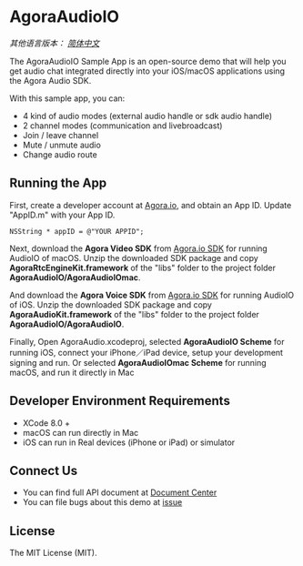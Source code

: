 # AgoraAudioIO

*其他语言版本： [简体中文](README.cn.md)*

The AgoraAudioIO Sample App is an open-source demo that will help you get audio chat integrated directly into your iOS/macOS applications using the Agora Audio SDK.

With this sample app, you can:

- 4 kind of audio modes (external audio handle or sdk audio handle)
- 2 channel modes (communication and livebroadcast)
- Join / leave channel
- Mute / unmute audio
- Change audio route


## Running the App
First, create a developer account at [Agora.io](https://dashboard.agora.io/signin/), and obtain an App ID. Update "AppID.m" with your App ID.

```
NSString * appID = @"YOUR APPID"; 
```

Next, download the **Agora Video SDK** from [Agora.io SDK](https://www.agora.io/en/blog/download/) for running AudioIO of macOS. Unzip the downloaded SDK package and copy **AgoraRtcEngineKit.framework** of the "libs" folder to the project folder **AgoraAudioIO/AgoraAudioIOmac**.

And download the **Agora Voice SDK** from [Agora.io SDK](https://www.agora.io/en/blog/download/) for running AudioIO of iOS. Unzip the downloaded SDK package and copy **AgoraAudioKit.framework** of the "libs" folder to the project folder **AgoraAudioIO/AgoraAudioIO**.

Finally, Open AgoraAudio.xcodeproj, selected **AgoraAudioIO Scheme** for running iOS, connect your iPhone／iPad device, setup your development signing and run.
Or selected **AgoraAudioIOmac Scheme** for running macOS,
and run it directly in Mac

## Developer Environment Requirements
* XCode 8.0 +
* macOS can run directly in Mac
* iOS can run in Real devices (iPhone or iPad) or simulator

## Connect Us

- You can find full API document at [Document Center](https://docs.agora.io/en/)
- You can file bugs about this demo at [issue](https://github.com/AgoraIO/Agora-iOS-Tutorial-Objective-C-1to1/issues)

## License

The MIT License (MIT).
